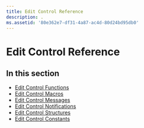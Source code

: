 ```yaml
---
title: Edit Control Reference
description: .
ms.assetid: '80e362e7-df31-4a87-ac4d-80d24bd95db0'
---
```


# Edit Control Reference

## In this section

-   [Edit Control Functions](bumper-edit-control-reference-functions.md)
-   [Edit Control Macros](bumper-edit-control-reference-macros.md)
-   [Edit Control Messages](bumper-edit-control-reference-messages.md)
-   [Edit Control Notifications](bumper-edit-control-reference-notifications.md)
-   [Edit Control Structures](bumper-edit-control-reference-structures.md)
-   [Edit Control Constants](bumper-edit-control-reference-constants.md)

 

 




